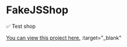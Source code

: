 # FakeJSShop
:white_check_mark: Test shop

[You can view this project here.](https://xzalexzx.github.io/FakeJSShop/) :target="_blank"

